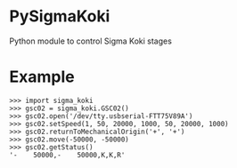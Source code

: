 # PySigmaKoki
Python module to control Sigma Koki stages

# Example
    >>> import sigma_koki
    >>> gsc02 = sigma_koki.GSC02()
    >>> gsc02.open('/dev/tty.usbserial-FTT75V89A')
    >>> gsc02.setSpeed(1, 50, 20000, 1000, 50, 20000, 1000)
    >>> gsc02.returnToMechanicalOrigin('+', '+')
    >>> gsc02.move(-50000, -50000)
    >>> gsc02.getStatus()
    '-    50000,-    50000,K,K,R'
